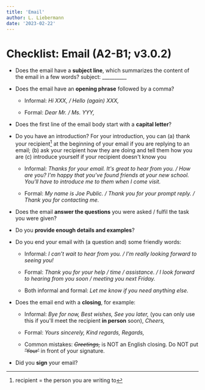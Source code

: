 ```yaml
---
title: 'Email'
author: L. Liebermann
date: '2023-02-22'
---
```


# Checklist: Email (A2-B1; v3.0.2)

-   Does the email have a **subject line**, which summarizes the content of the
email in a few words? subject: \_\_\_\_\_\_\_\_\_\_

-   Does the email have an **opening phrase** followed by a comma?

    - Informal: _Hi XXX, / Hello (again) XXX,_

    - Formal: _Dear Mr. / Ms. YYY,_

-   Does the first line of the email body start with a **capital letter**?

-   Do you have an introduction? For your introduction, you can (a) thank your
recipient[^1] at the beginning of your email if you are replying to an email;
(b) ask your recipient how they are doing and tell them how you are (c)
introduce yourself if your recipient doesn't know you

    - Informal: _Thanks for your email. It's great to hear from you. / How are
    you? I'm happy that you've found friends at your new school. You'll have to
    introduce me to them when I come visit._

    - Formal: _My name is Joe Public. / Thank you for your prompt reply. /
    Thank you for contacting me._

-   Does the email **answer the questions** you were asked / fulfil the task
you were given?

-   Do you **provide enough details and examples**?

-   Do you end your email with (a question and) some friendly words:

    - Informal: _I can’t wait to hear from you. / I’m really looking forward to
    seeing you!_

    - Formal: _Thank you for your help / time / assistance. / I look forward to
    hearing from you soon / meeting you next Friday._

    - Both informal and formal: _Let me know if you need anything else._

-   Does the email end with a **closing**, for example:

    - Informal: _Bye for now, Best wishes, See you later,_ (you can only use
    this if you'll meet the recipient **in person** soon), _Cheers,_

    - Formal: _Yours sincerely, Kind regards, Regards,_

    - Common mistakes: *~~Greetings,~~* is NOT an English closing. Do NOT put
    ~~'Your'~~ in front of your signature.

-   Did you **sign** your email?

[^1]: recipient = the person you are writing to

